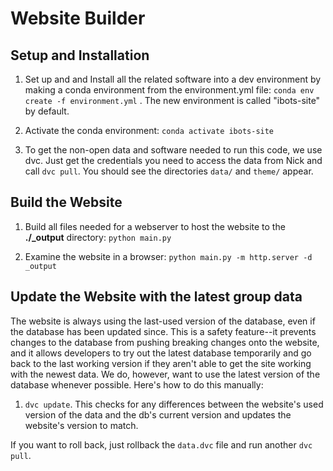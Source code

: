 # Website Builder

## Setup and Installation

1. Set up and and Install all the related software into a dev environment by making a conda environment from the environment.yml file:  `conda env create -f environment.yml` .  The new environment is called "ibots-site" by default.

2. Activate the conda environment: `conda activate ibots-site` 

3. To get the non-open data and software needed to run this code, we use dvc.  Just get the credentials you need to access the data from Nick and call `dvc pull`.  You should see the directories `data/` and `theme/` appear.

## Build the Website

1. Build all files needed for a webserver to host the website to the **./_output** directory: `python main.py`

2. Examine the website in a browser: `python main.py -m http.server -d _output`


## Update the Website with the latest group data

The website is always using the last-used version of the database, even if the database has been updated since.  This is a safety feature--it prevents changes to the database from pushing breaking changes onto the website, and it allows developers to try out the latest database temporarily and go back to the last working version if they aren't able to get the site working with the newest data.  We do, however, want to use the latest version of the database whenever possible.  Here's how to do this manually:

1. `dvc update`.  This checks for any differences between the website's used version of the data and the db's current version and updates the website's version to match.

If you want to roll back, just rollback the `data.dvc` file and run another `dvc pull`.